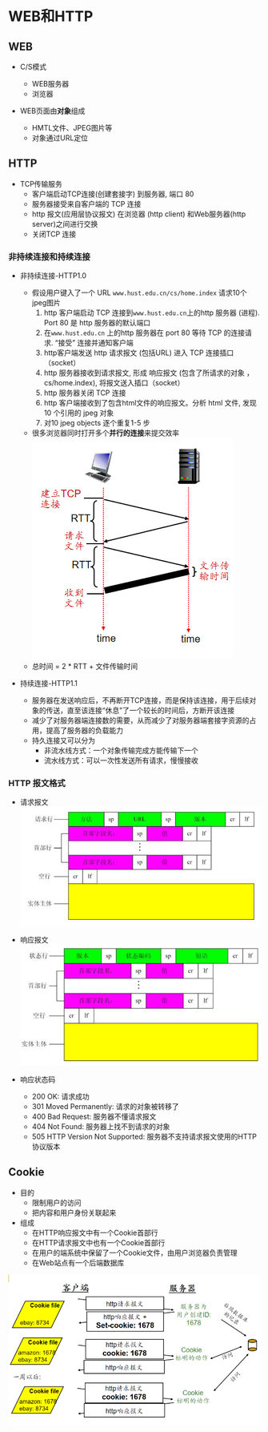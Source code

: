 <!--
 * @Descripttion: 
 * @version: 
 * @Author: WangQing
 * @email: 2749374330@qq.com
 * @Date: 2019-12-02 16:44:22
 * @LastEditors: WangQing
 * @LastEditTime: 2019-12-02 17:20:38
 -->
# WEB和HTTP

## WEB

- C/S模式
    - WEB服务器
    - 浏览器

- WEB页面由**对象**组成
    - HMTL文件、JPEG图片等
    - 对象通过URL定位

## HTTP

- TCP传输服务
    - 客户端启动TCP连接(创建套接字) 到服务器, 端口 80
    - 服务器接受来自客户端的 TCP 连接
    - http 报文(应用层协议报文) 在浏览器 (http client) 和Web服务器(http server)之间进行交换
    - 关闭TCP 连接

### 非持续连接和持续连接

- 非持续连接-HTTP1.0
    - 假设用户键入了一个 URL ```www.hust.edu.cn/cs/home.index``` 请求10个jpeg图片
        1.  http 客户端启动 TCP 连接到```www.hust.edu.cn```上的http 服务器 (进程). Port 80 是 http 服务器的默认端口
        2. 在```www.hust.edu.cn``` 上的http 服务器在 port 80 等待 TCP 的连接请求.  “接受” 连接并通知客户端
        3. http客户端发送 http 请求报文 (包括URL) 进入 TCP 连接插口（socket）
        4. http 服务器接收到请求报文, 形成 响应报文 (包含了所请求的对象 ，cs/home.index), 将报文送入插口（socket）
        5. http 服务器关闭 TCP 连接
        6. http 客户端接收到了包含html文件的响应报文。分析 html 文件, 发现 10 个引用的 jpeg  对象
        7. 对10 jpeg objects 逐个重复1-5 步
    - 很多浏览器同时打开多个**并行的连接**来提交效率
    ![](images/2019-12-02-16-59-58.png)
    - 总时间 = 2 * RTT + 文件传输时间

- 持续连接-HTTP1.1
    - 服务器在发送响应后，不再断开TCP连接，而是保持该连接，用于后续对象的传送，直至该连接“休息”了一个较长的时间后，方断开该连接
    - 减少了对服务器端连接数的需要，从而减少了对服务器端套接字资源的占用，提高了服务器的负载能力
    - 持久连接又可以分为
        - 非流水线方式：一个对象传输完成方能传输下一个
        - 流水线方式：可以一次性发送所有请求，慢慢接收

### HTTP 报文格式

- 请求报文
    ![](images/2019-12-02-17-05-45.png)

- 响应报文
    ![](images/2019-12-02-17-06-40.png)

- 响应状态码
    - 200 OK: 请求成功
    - 301 Moved Permanently: 请求的对象被转移了
    - 400 Bad Request: 服务器不懂请求报文
    - 404 Not Found: 服务器上找不到请求的对象
    - 505 HTTP Version Not Supported: 服务器不支持请求报文使用的HTTP协议版本

## Cookie

- 目的
    - 限制用户的访问
    - 把内容和用户身份关联起来
- 组成
    - 在HTTP响应报文中有一个Cookie首部行
    - 在HTTP请求报文中也有一个Cookie首部行
    - 在用户的端系统中保留了一个Cookie文件，由用户浏览器负责管理
    - 在Web站点有一个后端数据库

![](images/2019-12-02-17-20-02.png)

